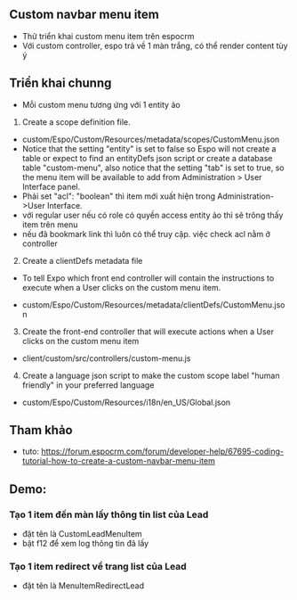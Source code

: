 ## Custom navbar menu item

- Thử triển khai custom menu item trên espocrm
- Với custom controller, espo trả về 1 màn trắng, có thể render content tùy ý

## Triển khai chunng
- Mỗi custom menu tương ứng với 1 entity ảo
1. Create a scope definition file.

- custom/Espo/Custom/Resources/metadata/scopes/CustomMenu.json
- Notice that the setting "entity" is set to false so Espo will not create a table or expect to find an entityDefs json script or create a database table "custom-menu", also notice that the setting "tab" is set to true, so the menu item will be available to add from Administration > User Interface panel.
- Phải set "acl": "boolean" thì item mới xuất hiện trong Administration->User Interface.
- với regular user nếu có role có quyền access entity ảo thì sẽ trông thấy item trên menu
- nếu đã bookmark link thì luôn có thể truy cập. việc check acl nằm ở controller

2. Create a clientDefs metadata file

- To tell Expo which front end controller will contain the instructions to execute when a User clicks on the custom menu item.

- custom/Espo/Custom/Resources/metadata/clientDefs/CustomMenu.json

3. Create the front-end controller that will execute actions when a User clicks on the custom menu item

- client/custom/src/controllers/custom-menu.js

4. Create a language json script to make the custom scope label "human friendly" in your preferred language

- custom/Espo/Custom/Resources/i18n/en_US/Global.json

## Tham khảo
- tuto: https://forum.espocrm.com/forum/developer-help/67695-coding-tutorial-how-to-create-a-custom-navbar-menu-item
    
## Demo:
### Tạo 1 item đến màn lấy thông tin list của Lead
- đặt tên là CustomLeadMenuItem  
- bật f12 để xem log thông tin đã lấy  
### Tạo 1 item redirect về trang list của Lead
- đặt tên là MenuItemRedirectLead 

